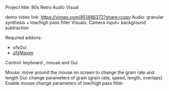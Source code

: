 Project title: 80s Retro Audio Visual

demo video link: https://vimeo.com/851486372?share=copy
Audio: granular synthesis + low/high pass filter
Visuals: Camera input+ background subtraction

Required addons:

* ofxGui
* [ofxMaxim](https://github.com/micknoise/Maximilian)

Control: keyboard , mouse and Gui

Mouse: move around the mouse on screen to change the grain rate and length
Gui: 
change parameters of grain (grain rate, speed, length, overlaps)
Enable mouse
change parameters of low/high pass filter

